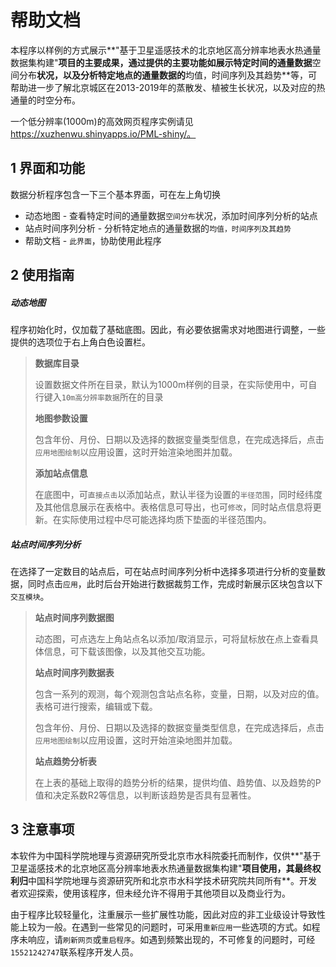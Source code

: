 # 帮助文档

本程序以样例的方式展示**"基于卫星遥感技术的北京地区高分辨率地表水热通量数据集构建"**项目的主要成果，通过提供的主要功能如展示特定时间的通量数据**空间分布**状况，以及分析特定地点的通量数据的**均值，时间序列及其趋势**等，可帮助进一步了解北京城区在2013-2019年的蒸散发、植被生长状况，以及对应的热通量的时空分布。

一个低分辨率(1000m)的高效网页程序实例请见 https://xuzhenwu.shinyapps.io/PML-shiny/。

## 1 界面和功能

数据分析程序包含一下三个基本界面，可在左上角切换

* 动态地图 - 查看特定时间的通量数据`空间分布`状况，添加时间序列分析的站点
* 站点时间序列分析 - 分析特定地点的通量数据的`均值，时间序列及其趋势`
* 帮助文档 - `此界面`，协助使用此程序

## 2 使用指南

##### 动态地图

程序初始化时，仅加载了基础底图。因此，有必要依据需求对地图进行调整，一些提供的选项位于右上角白色设置栏。

> **数据库目录** 
>
> 设置数据文件所在目录，默认为1000m样例的目录，在实际使用中，可自行键入`10m高分辨率数据`所在的目录
>
> **地图参数设置**
>
> 包含年份、月份、日期以及选择的数据变量类型信息，在完成选择后，点击`应用地图绘制`以应用设置，这时开始渲染地图并加载。
>
> **添加站点信息** 
>
> 在底图中，可`直接点击`以添加站点，默认半径为设置的`半径范围`，同时经纬度及其他信息展示在表格中。表格信息可导出，也可`修改`，同时站点信息将更新。在实际使用过程中尽可能选择均质下垫面的半径范围内。

##### 站点时间序列分析

在选择了一定数目的站点后，可在站点时间序列分析中选择多项进行分析的变量数据，同时点击`应用`，此时后台开始进行数据裁剪工作，完成时新展示区块包含以下`交互模块`。

>**站点时间序列数据图** 
>
>动态图，可点选左上角站点名以添加/取消显示，可将鼠标放在点上查看具体信息，可下载该图像，以及其他交互功能。
>
>**站点时间序列数据表**
>
>包含一系列的观测，每个观测包含站点名称，变量，日期，以及对应的值。表格可进行搜索，编辑或下载。
>
>包含年份、月份、日期以及选择的数据变量类型信息，在完成选择后，点击`应用地图绘制`以应用设置，这时开始渲染地图并加载。
>
>**站点趋势分析表**
>
>在上表的基础上取得的趋势分析的结果，提供均值、趋势值、以及趋势的P值和决定系数R2等信息，以判断该趋势是否具有显著性。

## 3 注意事项

本软件为中国科学院地理与资源研究所受北京市水科院委托而制作，仅供**"基于卫星遥感技术的北京地区高分辨率地表水热通量数据集构建"**项目使用，其最终权利归**中国科学院地理与资源研究所和北京市水科学技术研究院共同所有**。开发者欢迎探索，使用该程序，但未经允许不得用于其他项目以及商业行为。

由于程序比较轻量化，注重展示一些扩展性功能，因此对应的非工业级设计导致性能上较为一般。在遇到一些常见的问题时，可采用`重新应用`一些选项的方式。如程序未响应，请`刷新网页`或`重启程序`。如遇到频繁出现的，不可修复的问题时，可经`15521242747`联系程序开发人员。

